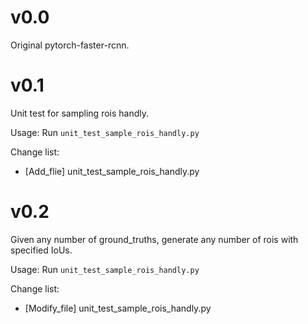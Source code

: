 # v0.0
Original pytorch-faster-rcnn.

# v0.1
Unit test for sampling rois handly.

Usage: Run `unit_test_sample_rois_handly.py`

Change list:
- [Add_flie] unit_test_sample_rois_handly.py

# v0.2
Given any number of ground_truths, generate any number of rois with specified IoUs.

Usage: Run `unit_test_sample_rois_handly.py`

Change list:
- [Modify_file] unit_test_sample_rois_handly.py